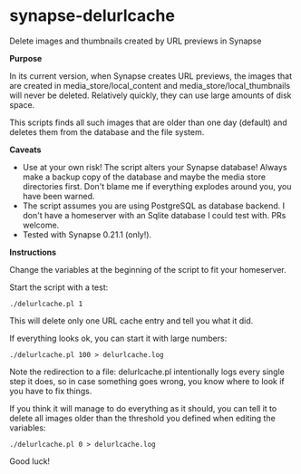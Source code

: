 # synapse-delurlcache
Delete images and thumbnails created by URL previews in Synapse

**Purpose**

In its current version, when Synapse creates URL previews, the images that are created in media_store/local_content and media_store/local_thumbnails will never be deleted.  Relatively quickly, they can use large amounts of disk space.

This scripts finds all such images that are older than one day (default) and deletes them from the database and the file system.

**Caveats**

* Use at your own risk! The script alters your Synapse database!  Always make a backup copy of the database and maybe the media store directories first.  Don't blame me if everything explodes around you, you have been warned.
* The script assumes you are using PostgreSQL as database backend.  I don't have a homeserver with an Sqlite database I could test with.  PRs welcome.
* Tested with Synapse 0.21.1 (only!).

**Instructions**

Change the variables at the beginning of the script to fit your homeserver.

Start the script with a test:

```./delurlcache.pl 1```

This will delete only one URL cache entry and tell you what it did.

If everything looks ok, you can start it with large numbers:

```./delurlcache.pl 100 > delurlcache.log```

Note the redirection to a file: delurlcache.pl intentionally logs every single step it does, so in case something goes wrong, you know where to look if you have to fix things.

If you think it will manage to do everything as it should, you can tell it to delete all images older than the threshold you defined when editing the variables:

```./delurlcache.pl 0 > delurlcache.log```

Good luck!

